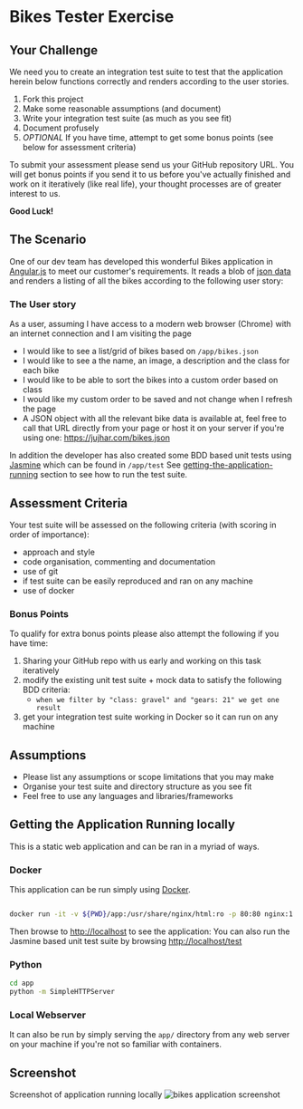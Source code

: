 # Bikes Tester Exercise

## Your Challenge

We need you to create an integration test suite to test that the application herein below functions correctly and renders according to the user stories.

1. Fork this project
2. Make some reasonable assumptions (and document)
3. Write your integration test suite (as much as you see fit)
4. Document profusely
5. *OPTIONAL* If you have time, attempt to get some bonus points (see below for assessment criteria)

To submit your assessment please send us your GitHub repository URL. You will get bonus points if you send it to us before you've actually finished and work on it iteratively (like real life), your thought processes are of greater interest to us.

**Good Luck!**

## The Scenario

One of our dev team has developed this wonderful Bikes application in [Angular.js](https://angularjs.org/) to meet our customer's requirements.
It reads a blob of [json data](app/bikes.json) and renders a listing of all the bikes according to the following user story:

### The User story

As a user, assuming I have access to a modern web browser (Chrome) with an internet connection and I am visiting the page

- I would like to see a list/grid of bikes based on `/app/bikes.json`
- I would like to see a the name, an image, a description and the class for each bike
- I would like to be able to sort the bikes into a custom order based on class
- I would like my custom order to be saved and not change when I refresh the page
- A JSON object with all the relevant bike data is available at, feel free to call that URL directly from your page or host it on your server if you're using one: https://jujhar.com/bikes.json

In addition the developer has also created some BDD based unit tests using [Jasmine](https://jasmine.github.io/) which can be found in `/app/test`
See [getting-the-application-running](https://github.com/jujhars13/test-testers#getting-the-application-running-locally) section to see how to run the test suite.

## Assessment Criteria

Your test suite will be assessed on the following criteria (with scoring in order of importance):

- approach and style
- code organisation, commenting and documentation
- use of git
- if test suite can be easily reproduced and ran on any machine
- use of docker

### Bonus Points

To qualify for extra bonus points please also attempt the following if you have time:

1. Sharing your GitHub repo with us early and working on this task iteratively
2. modify the existing unit test suite + mock data to satisfy the following BDD criteria:
    - `when we filter by "class: gravel" and "gears: 21" we get one result`
3. get your integration test suite working in Docker so it can run on any machine

## Assumptions

- Please list any assumptions or scope limitations that you may make
- Organise your test suite and directory structure as you see fit
- Feel free to use any languages and libraries/frameworks

## Getting the Application Running locally
This is a static web application and can be ran in a myriad of ways.
### Docker

This application can be run simply using [Docker](https://www.docker.com/).

```bash

docker run -it -v ${PWD}/app:/usr/share/nginx/html:ro -p 80:80 nginx:1.13
```

Then browse to [http://localhost]() to see the application:
You can also run the Jasmine based unit test suite by browsing [http://localhost/test]() 

### Python

```bash
cd app
python -m SimpleHTTPServer
```

### Local Webserver

It can also be run by simply serving the `app/` directory from any web server on your machine if you're not so familiar with containers.

## Screenshot

Screenshot of application running locally
![bikes application screenshot](https://raw.githubusercontent.com/jujhars13/test-testers/master/screenshot.png)